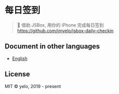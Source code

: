 # 每日签到
> 📅 借助 JSBox, 用你的 iPhone 完成每日签到  
> https://github.com/imyelo/jsbox-daily-checkin

## Document in other languages
- [English](./readme-en.md)

## License
MIT &copy; yelo, 2019 - present
